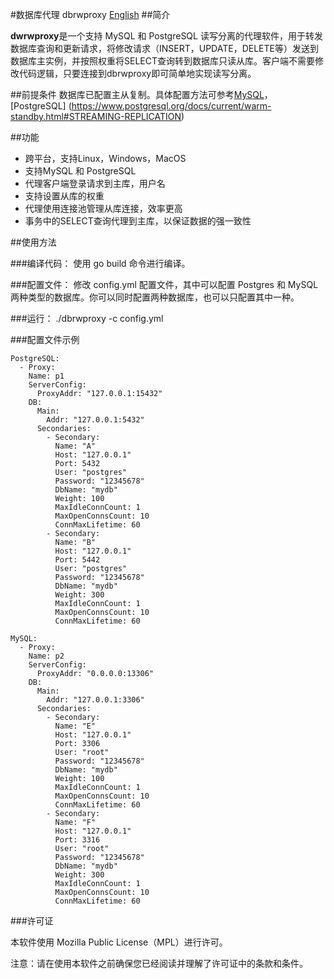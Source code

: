 #数据库代理 dbrwproxy
[English](README_cn.md)
##简介

**dwrwproxy**是一个支持 MySQL 和 PostgreSQL 读写分离的代理软件，用于转发数据库查询和更新请求，将修改请求（INSERT，UPDATE，DELETE等）发送到数据库主实例，并按照权重将SELECT查询转到数据库只读从库。客户端不需要修改代码逻辑，只要连接到dbrwproxy即可简单地实现读写分离。

##前提条件
数据库已配置主从复制。具体配置方法可参考[MySQL](https://www.postgresql.org/docs/current/warm-standby.html#STREAMING-REPLICATION)，[PostgreSQL] (https://www.postgresql.org/docs/current/warm-standby.html#STREAMING-REPLICATION)

##功能
* 跨平台，支持Linux，Windows，MacOS
* 支持MySQL 和 PostgreSQL
* 代理客户端登录请求到主库，用户名
* 支持设置从库的权重
* 代理使用连接池管理从库连接，效率更高
* 事务中的SELECT查询代理到主库，以保证数据的强一致性

##使用方法

###编译代码：
    使用 go build 命令进行编译。

###配置文件：
    修改 config.yml 配置文件，其中可以配置 Postgres 和 MySQL 两种类型的数据库。你可以同时配置两种数据库，也可以只配置其中一种。

###运行：
    ./dbrwproxy -c config.yml

###配置文件示例

```
PostgreSQL:
  - Proxy:
    Name: p1
    ServerConfig:
      ProxyAddr: "127.0.0.1:15432"
    DB:
      Main:
        Addr: "127.0.0.1:5432"
      Secondaries:
        - Secondary:
          Name: "A"
          Host: "127.0.0.1"
          Port: 5432
          User: "postgres"
          Password: "12345678"
          DbName: "mydb"
          Weight: 100
          MaxIdleConnCount: 1
          MaxOpenConnsCount: 10
          ConnMaxLifetime: 60
        - Secondary:
          Name: "B"
          Host: "127.0.0.1"
          Port: 5442
          User: "postgres"
          Password: "12345678"
          DbName: "mydb"
          Weight: 300
          MaxIdleConnCount: 1
          MaxOpenConnsCount: 10
          ConnMaxLifetime: 60

MySQL:
  - Proxy:
    Name: p2
    ServerConfig:
      ProxyAddr: "0.0.0.0:13306"
    DB:
      Main:
        Addr: "127.0.0.1:3306"
      Secondaries:
        - Secondary:
          Name: "E"
          Host: "127.0.0.1"
          Port: 3306
          User: "root"
          Password: "12345678"
          DbName: "mydb"
          Weight: 100
          MaxIdleConnCount: 1
          MaxOpenConnsCount: 10
          ConnMaxLifetime: 60
        - Secondary:
          Name: "F"
          Host: "127.0.0.1"
          Port: 3316
          User: "root"
          Password: "12345678"
          DbName: "mydb"
          Weight: 300
          MaxIdleConnCount: 1
          MaxOpenConnsCount: 10
          ConnMaxLifetime: 60
```

###许可证

本软件使用 Mozilla Public License（MPL）进行许可。

注意：请在使用本软件之前确保您已经阅读并理解了许可证中的条款和条件。